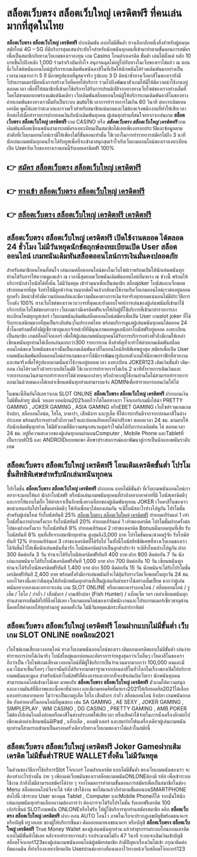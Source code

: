 # สล็อตเว็บตรง สล็อตเว็บใหญ่ เครดิตฟรี  ที่คนเล่นมากที่สุดในไทย

**สล็อตเว็บตรง สล็อตเว็บใหญ่ เครดิตฟรี** ฝากเดิมพัน แบบไม่มีขั้นต่ำ  ทางเลือกอีกหนึ่งสิ่งสำหรับผู้คนยุคสมัยใหม่ 4G – 5G ที่มีบริการสุดแสนประทับใจสำหรับนักพนันทุกคนที่เข้ามาทำตามขั้นตอนการสมัครเพื่อเป็นสมาชิกกับทางเว็บเกมของเราลงทุน เกม Casino  โอนฝากเครดิต ขั้นต่ำ เล่นได้ตั้งแต่ หลัก 10 บาทขึ้นไปถึงหลัก 1,000 ร่วมร่าเริงบันเทิงใจ สนุกจนฉุดไม่อยู่ไปกับทางในเว็บของเราได้แล้ว ณ ตอนนี้เว็บไซต์พนันออนไลน์ผู้บริการเกมเดิมพันพนันคาสิโนที่เปิดให้นักพนันได้ร่วมเดิมพันมาอย่างเป็นเวลานานมากกว่า 5 ปี มีภาพรูปแบบที่ดูสมจจริง รูปแบบ 3 D
มิหนำซ้ำทางเว็บคาสิโนของเรายังมี โปรแกรมเมอร์มือหนึ่งการสร้างเว็บที่คอยให้บริการ  รวมไปถึงพัฒนาตัวเกมให้มีให้มีความน่าใช้งานอยู่ตลอดเวลา เพื่อที่ให้สมาชิกที่เข้ามาใช้บริการได้รับการปรนนิบัติจากทางทางเว็บไซต์ของเราอย่างเต็มที่โดยไม่ขาดตกบกพร่องแม้แต่นิดเดียว เว็บเดิมพันสล็อตออนไลน์ผู้ให้บริการเกมเดิมพันคาสิโนของทางค่ายเกมพันของทางเรานั้นยังเป็นระบบ autoใช้เวลาการทำรายการไม่เกิน 60 วินาที ต่อการเติมยอดเครดิต พูดได้เลยว่าสะดวกและรวดเร็วสำหรับสมาชิกแน่นอนและไม่ต้องแจ้งพนักงานที่ทำให้เสียเวลาอีกต่อไปเมื่อทำรายการฝากยอดเงินกับนักเดิมพันทุกคน
ผู้เล่นทุกท่านที่สนใจอยากจะเล่นเกม **สล็อตเว็บตรง สล็อตเว็บใหญ่ เครดิตฟรี** เกม CASINO  หรือ ***สล็อตเว็บตรง สล็อตเว็บใหญ่ เครดิตฟรี*** เกมเดิมพันสล็อตเซียนพนันสามารถสมัครลงทะเบียนเป็นสมาชิกได้เลยเพียงกรอกประวัติและข้อมูลตามลำดับที่เว็บเกมออนไลน์เรามีให้เพียงไม่กี่ขั้นตอนเท่านั้น ใช้เวลาในการทำรายการสมัครไม่ถึง 3 นาทีนักเล่นเกมพนันทุกคนก็จะได้รับยูสเพื่อที่จะเข้ามาสนุกสุดเร้าใจกับเว็บเกมออนไลน์ของเราลงทะเบียนเปิด Userกับเว็บของทางเราตอนนี้รับเลยเครดิตฟรี 100%

## 👉 [สมัคร สล็อตเว็บตรง สล็อตเว็บใหญ่ เครดิตฟรี](https://archa888.com/)
## 👉 [ทางเข้า สล็อตเว็บตรง สล็อตเว็บใหญ่ เครดิตฟรี](https://archa888.com/)
## 👉 [สล็อตเว็บตรง สล็อตเว็บใหญ่ เครดิตฟรี เครดิตฟรี](https://archa888.com/)

## สล็อตเว็บตรง สล็อตเว็บใหญ่ เครดิตฟรี เปิดใช้งานตลอด ได้ตลอด 24 ชั่วโมง ไม่มีวันหยุดนักขัตฤกษ์ลงทะเบียนเปิด User สล็อต ออนไลน์ เกมพนันเดิมพันสล็อตออนไลน์การเงินมั่นคงปลอดภัย

สำหรับสมาชิกคนไหนที่สนใจ เล่นเกมสล็อตออนไลน์ของในเว็บไซต์เราพร้อมเปิดให้นักเล่นพนันทุกท่านได้รับการให้ความดูแลแล้ว ณ เวลานี้สุดยอดเว็บพนันเดิมพันออนไลน์ที่มาแรง ณ ช่วงนี้ พร้อมให้บริการนักล่าโบนัสได้ทั้งคืน ไม่มีวันหยุด เข้าร่วมมาเพื่อเป็นสมาชิก สล็อตjoker โบนัสและแจ็กพอตเข้าบ่อยมากที่สุด จึงทำให้มีลูกค้าจำนวนมากติดใจแล้วกลับมาใช้งานกับเว็บเกมออนไลน์เราต่ออยู่ตลอดทุกครั้ง มิหนำซ้ำยังมีความปลอดภัยและมีความมั่นคงทางการเงินจ่ายจริงทุกยอดแน่นอนไม่มีประวัติการโกงตัง 100% ทางเว็บไซต์ของเราควบวงจรที่สุดและยังตอบโจทย์การเล่นของผู้เล่นพนันที่เข้ามาใช้บริการกับเว็บไซต์ของทางเรา
เว็บเกมเรามีเครดิตฟรีแจกให้กับผู้ที่ใช้บริการที่เข้ามาทำรายการลงทะเบียนใหม่ทุกยูสเซอร์ เว็บเกมพนันเดิมพันสล็อตออนไลน์สมัครเพื่อเปิด User เกมslot joker ที่ได้รับกระแสนิยมมากที่สุดเป็นระดับต้นๆในประเทศไทย พร้อมบริการดูแลผู้เล่นพนันทุกคนได้ตลอด 24 ชั่วโมงพร้อมทั้งยังมีผู้เชี่ยวชาญและเจ้าหน้าที่ที่มีคุณภาพคอยดูแลนักล่าโบนัสฟรีอยู่ตลอด ลงทะเบียนเป็นสมาชิก เกมสล็อตโจ๊กเกอร์ เพื่อให้ผู้เล่นเกมพนันทุกคนได้รับการบริการอย่างทั่วถึงมีเกมให้เหล่าเซียนพนันทุกท่านได้เลือกเล่นมากกว่า300 รายการเกม
สิ่งสำคัญที่จะทำให้ค่ายเกมเดิมพันสล็อตออนไลน์ของเว็บพนันของเรานั้นเป็นเกมเดิมพันคาสิโนออนไลน์สิทธิพิเศษสูงสุด สมัครเพื่อเปิด User  เกมพนันเดิมพันสล็อตออนไลน์ค่ายเกมของเราได้มีการพัฒนารูปแบบตัวเกมให้มีภาพกราฟิกที่สวยงามและสมจริงเพื่อให้รูปแบบเกมนั้นน่าใช้งานอยู่ตลอดเวลา ลงทะเบียน JOKER123 เติมเงินขั้นต่ำ เติม-ถอน เงินได้รวดเร็วด้วยระบบอัตโนมัติ ใช้เวลาการทำรายการไม่เกิน 2 นาทีทั้งรายการเติมเงินและรายการถอนเงินสามารถทำรายการได้ด้วยตนเองง่ายๆ หรือถ้าหากผู้ใช้งานท่านใดไม่สามารถทำรายการถอนเงินด้วยตนเองได้เหล่าเซียนพนันทุกท่านสามารถแจ้ง ADMINเพื่อทำรายการถอนเงินให้ได้

ในขณะนี้ยืนยันได้เลยว่าเกม SLOT ONLINE  **สล็อตเว็บตรง สล็อตเว็บใหญ่ เครดิตฟรี** ฝากถอนเงิน ไม่มีขั้นต่ำทรู มันนี่ วอเลท ยอดนิยม2021เลยก็ว่าได้โดยทางเรา โจ๊กเกอร์เกมมิ่งได้นำ PRETTY GAMING , JOKER GAMING , ASIA GAMING หรือEBET GAMING เว็บไซต์รวมเกมเกมยิงปลา, สล็อออนไลน์ต, ไฮโล, บาคาร่า, เสือมังกร และรูเล็ต ที่ได้การการันตีจากจากบ่อนคาสิโนต่างประเทศ พร้อมบริการอย่างทั่วถึงรวดเร็วและปลอดภัยคอยให้คำปรึกษา ตลอดเวลา 24 ชม. มามอบให้กับนักเดิมพันทุกท่าน ได้มีตัวเกมที่มีความสนุกสนานสุดเร้าใจมันไปกับการลงเดิมพัน ได้ ตลอดเวลา 24 ชม. อยู่ที่ความสะดวกของผู้เล่นทุกคนผ่านบนComputer , Mobile Phone และTabletที่เป็นระบบIOS และ ANDROIDแบบพกพา ศึกษาประสบการณ์และพัฒนาสู่การเป็นนักแทงพนันระดับเทพ

## สล็อตเว็บตรง สล็อตเว็บใหญ่ เครดิตฟรี โอนเติมเครดิตขั้นต่ำ โปรโมชั่นสิทธิพิเศษสำหรับนักเล่นพนันทุกคน

โปรโมชั่น **สล็อตเว็บตรง สล็อตเว็บใหญ่ เครดิตฟรี** ฝากถอน แบบไม่มีขั้นต่ำ ที่เว็บเกมพนันออนไลน์เราอยากจะมอบให้แก่  นักล่าโบนัสฟรี หรือนักเล่นเกมพนันทุกคนที่กำลังอยากหาค่ายที่มี โบนัสเครดิตดีๆ และการให้แบบไม่กั๊ก ให้ค่ายเราเป็นอีกหนึ่งทางเลือกของผู้เดิมพันทุกคน JOKER เว็บคาสิโนของเรา ขอนำเสนอกับโปรโมชั่นเครดิตดีๆ ให้กับเพื่อนๆได้ลองเล่นกัน จะมีโบนัสอะไรบ้างไปดูกัน
โปรโมชั่นสำหรับผู้เล่นใหม่ รับโบนัสทันที 25% [สล็อตเว็บตรง สล็อตเว็บใหญ่ เครดิตฟรี](https://archa888.com/) ทำยอดเทิร์นแค่ 1 เท่า
โบนัสในการฝากครั้งแรก รับโบนัสทันที 20% ทำยอดเทิร์นแค่ 1 เท่าของเครดิต
โปรโมชั่นฝากครั้งต่อไปของฝากครั้งแรก รับโบนัสทันที 9% ทำยอดเทิร์นแค่ 2 เท่าของเครดิต
Bonusคืนยอดทุนที่เสีย รับโบนัสทันที 6% ทุนที่เสียจากสมาชิกทุกท่าน สูงสุดถึง3,000 บาท
โปรโมชั่นแนะนำคนรู้จัก รับโบนัสทันที 12% ทำยอดเทิร์นแค่ 3 เท่าของเครดิตที่ได้รับไป
ในทั้งนี้โบนัสสิทธิพิเศษที่ทางเว็บเกมของเราได้จัดขึ้นไว้ให้เพื่อนักเล่นพนันที่น่ารัก โบนัสเครดิตฝากเป็นลูกค้าประจำ จะมีสิ่งไหนบ้างไปดูกัน
ฝาก 300 ติดต่อกัน 3 วัน ท่านจะได้รับโบนัสเครดิตฟรีทันที 400 บาท
ฝาก 800 ติดต่อกัน 7 วัน นักเล่นเกมพนันจะได้รับโบนัสเครดิตฟรีทันที 1,000 บาท
ฝาก 700 ติดต่อกัน 10 วัน เซียนพนันทุกท่านจะได้รับโบนัสเครดิตฟรีทันที 1,400 บาท
ฝาก 500 ติดต่อกัน 15 วัน นักพนันจะได้รับโปรโมชั่นเครดิตฟรีทันที 2,400 บาท
พร้อมทั้งยังมีการเล่นพนันที่จะได้ลุ้นรับรางวัลแจ็กพอตในทุกวัน 24 ชม. บอกไว้ตรงนี้เลยว่าคืนทุนให้กับนักพนันทุกท่านที่เป็นผู้เล่นกับค่ายเราได้อย่างเต็มเปี่ยม หากว่าผู้เล่นพนันอยากลองและอยากจะเล่น เกม SLOT ONLINE  หรือเกมบาคาร่าออนไลน์ / สล็อตออนไลน์ / รูเล็ต / ไฮโล / กำถั่ว / เสือมังกร / เกมส์ยิงปลา (Fish Hunter) / แบ็กแจ็ค ฯลฯ เหล่าเซียนพนันทุกท่านสามารถสัมผัสไปที่ลิ้งค์ได้เลย เว็บเกมออนไลน์ของเรามีพนักงานและโปรแกรมเมอร์เชี่ยวชาญด้านนี้คอยให้คำตอบให้ทุกท่านอยู่ ตลอดทั้งวัน ไม่มีวันหยุดแม้กระทั่งเสาร์อาทิตย์

## สล็อตเว็บตรง สล็อตเว็บใหญ่ เครดิตฟรี โอนฝากแบบไม่มีขั้นต่ำ  เว็บเกม SLOT ONLINE ยอดนิยม2021

เว็บไซต์เกมเสี่ยงดวงออนไลน์ ทางเว็บเกมพนันออนไลน์ของเรา เติมถอนเครดิตแบบไม่มีขั้นต่ำ เล่นง่ายทำรายการง่ายได้เงินจริง โบนัสใหญ่แตกบ่อยและอัตราการจ่ายสูงสุดกว่าเว็บอื่นๆ เว็บคาสิโนของเราถือว่าเป็น เว็บไซต์เกมเสี่ยงดวงออนไลน์ที่มีผู้ใช้บริการเป็นจำนวนมากมากกว่า 100,000 คนและมีแนวโน้มจะขึ้นเรื่อยๆ เว็บเรานั้นยังได้รับจากมาตราฐานจากบ่อนคาสิโนทั่วโลกในเรื่องของเปิดให้บริการเกมพนันและดูแล สำหรับนักล่าโบนัสฟรีที่ต้องการและอยากที่จะเข้าเล่นกับเว็บเรา นักพนันทุกคนสามารถแอดไลน์เข้ามาได้เลย
	มาพบกับ **สล็อตเว็บตรง สล็อตเว็บใหญ่ เครดิตฟรี** ตัวเกมให้ความสนุกและความมันส์ที่มีภาพและเนื้อหาที่น่าลอง และมีเกมยอดฮิตที่มาแรง2021ให้กับยอดฮิต2021ได้เลือกแทงอย่างหลากหลาย  ไม่ว่าจะเป็นเกมรูเล็ต ไฮโล เสือมังกร กำถั่ว สล็อตออนไลน์ ยิงปลา เกมพนันยอดฮิต กับค่ายคาสิโนออนไลน์ที่คุณชอบ เช่น SA GAMING , AE SEXY , JOKER GAMING , SIMPLEPLAY , WM CASINO , DG CASINO , PRETTY GAMING , AMB POKER  ไม่ต้องไปเล่นไกลถึงบ่อนหรือคาสิโนต่างประเทศให้เสียเวลา หรือเสียค่าใช้จ่ายในการนั่งเครื่องอีกต่อไป เพียงแค่เหล่าเซียนพนันมีiPad , แท็บเล็ต , คอมพิวเตอร์ และสมาร์ทโฟนเครื่องเดียวผู้เล่นเกมพนันทุกท่านก็สามารถเข้ามาเป็นครอบครัวเดียวกับทางเว็บเกมของเราได้แล้วในสมัยนี้

## สล็อตเว็บตรง สล็อตเว็บใหญ่ เครดิตฟรี Joker Gameฝากเติมเครดิต ไม่มีขั้นต่ำTRUE WALLETทั้งคืน ไม่มีวันหยุด

ในส่วนของวิธีการใช้บริการSlot โจ๊กเกอร์ โอนฝากเครดิต แบบไม่มีขั้นต่ำ ของเว็บเกมพนันของเรา จะต้องทำอะไรบ้างนั้น ง่าย ๆ เพียงแค่เว็บพนันของเราสล็อตเกมพนันONLONEต้องมี รหัส เพื่อเข้าระบบใช้งาน ถ้ายังไม่มีสามารถสมัครได้ง่าย ๆ จากโหมดการทำตามขั้นตอนการสมัครเพื่อเป็นสมาชิกในช่อง Menu สล็อตออนไลน์จึงจะได้ รหัส เข้าใช้งาน พอได้มาแล้วก็ทำตามขั้นตอนบนSMARTPHONE ต่อไปนี้
เข้าระบบ User  ของคุณ Tablet , Computer และMobile Phoneก็ได้
จากนั้นให้นักเล่นเกมพนันทุกท่านเลือกความต้องการว่า ต้องการจะได้รับโปรโมชั่น รับเลยฟรีเครดิต 100 เปอร์เซ็นต์  SLOTเกมพนัน ONLONEหรือไม่รับ
ให้ผู้ใช้บริการทุกท่านสมัครสมาชิก คลิก **สล็อตเว็บตรง สล็อตเว็บใหญ่ เครดิตฟรี** ฝาก-ถอน AUTO โอนไว ภาพในเว็บจะปรากฏเลขบัญชีพร้อมธนาคาร หรือบัญชี ทรูวอเลท ของผู้ให้บริการขึ้นมา
คัดลอกหมายเลขธนาคาร หรือบัญชี **สล็อตเว็บตรง สล็อตเว็บใหญ่ เครดิตฟรี** True Money Wallet ของผู้เล่นพนันทุกท่าน แล้วทำธุรกรรมระบบโอนถอนเครดิตแบบไม่มีขั้นต่ำได้เลย
หลังจากทำรายการแล้ว รอประมาณไม่ถึง 47 วินาที ระบบจะเติมเงินเข้าบัญชีสล็อตโจ๊กเกอร์123ของผู้เล่นเกมพนันออนไลน์ผู้สมัครสมาชิก
ถ้ามีปัญหาเรื่องเงินไม่เข้า กรุณาติดต่อทีมแอดมิน ที่ทำเรื่องลงทะเบียนเปิด Userผ่านช่องทางที่แนบเอาไว้ทางหน้าเว็บสล็อตโจ๊กเกอร์123


